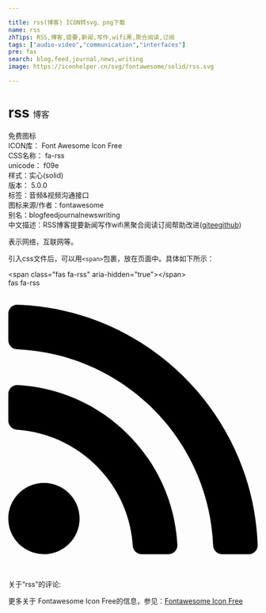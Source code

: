 ```yaml
---

title: rss(博客) ICON转svg、png下载
name: rss
zhTips: RSS,博客,提要,新闻,写作,wifi黑,聚合阅读,订阅
tags: ["audio-video","communication","interfaces"]
pre: fas
search: blog,feed,journal,news,writing
image: https://iconhelper.cn/svg/fontawesome/solid/rss.svg

---
```


# rss  <small style="font-size: 60%;font-weight: 100">博客</small>


<div class="detail-page">
<p>
<span><span class="badge-success badge">免费图标</span> </span>
<br/>
<span>
ICON库：
<span class="badge-secondary badge">Font Awesome Icon Free</span> 
</span>
<br/>
<span>
CSS名称：
<span class="badge-secondary badge">fa-rss</span> 
</span>
<br/>
<span>
unicode：
<span class="badge-secondary badge">f09e</span> 
<copy-btn content='f09e' btn-title=""></copy-btn>
<copy-btn :content='String.fromCodePoint(parseInt("f09e", 16))' btn-title="复制U"></copy-btn>
</span><br/><span>样式：<span class="badge-light badge">实心(solid)</span></span>
<br/>
<span>
版本：
<span class="badge-secondary badge">5.0.0</span> 
</span><br/><span>标签：<span class="badge-light badge"><router-link to="/tags/audio-video.html">音频&视频</router-link></span><span class="badge-light badge"><router-link to="/tags/communication.html">沟通</router-link></span><span class="badge-light badge"><router-link to="/tags/interfaces.html">接口</router-link></span></span>
<br/>
<span>图标来源/作者：<span class="badge-light badge">fontawesome</span></span> 
<br/>
<span>别名：<span class="badge-light badge">blog</span><span class="badge-light badge">feed</span><span class="badge-light badge">journal</span><span class="badge-light badge">news</span><span class="badge-light badge">writing</span></span><br/><span class="zh-detail">中文描述：<span class="badge-primary badge">RSS</span><span class="badge-primary badge">博客</span><span class="badge-primary badge">提要</span><span class="badge-primary badge">新闻</span><span class="badge-primary badge">写作</span><span class="badge-primary badge">wifi黑</span><span class="badge-primary badge">聚合阅读</span><span class="badge-primary badge">订阅</span><span class="help-link"><span>帮助改进</span>(<a href="https://gitee.com/liuwave/icon-helper/edit/master/json/fontawesome/solid/rss.json" target="_blank" rel="noopener noreferrer">gitee</a><a href="https://github.com/liuwave/icon-helper/edit/master/json/fontawesome/solid/rss.json" target="_blank" rel="noopener noreferrer">github</a></span>)</span><br/>
</p>
</div><div class="description description alert alert-light">表示网络，互联网等。</div>
<div class="alert alert-dark">
  <i class="fas fa-rss fa-xs"></i>
  <i class="fas fa-rss fa-sm"></i>
  <i class="fas fa-rss fa-lg"></i>
  <i class="fas fa-rss fa-2x"></i>
  <i class="fas fa-rss fa-3x"></i>
  <i class="fas fa-rss fa-5x"></i>
  <i class="fas fa-rss fa-7x"></i>
</div>
<div>
  <p>引入css文件后，可以用<code>&lt;span&gt;</code>包裹，放在页面中。具体如下所示：    
  </p>
  <div class="alert alert-primary" style="font-size: 14px">
    &lt;span class="fas fa-rss" aria-hidden="true"&gt;&lt;/span&gt;
    <copy-btn content='<span class="fas fa-rss" aria-hidden="true"></span>'></copy-btn>
  </div>
  <div class="alert alert-secondary">
    <i class="fas fa-rss"
    style="font-size: 24px"
    aria-hidden="true"></i> fas fa-rss
    <copy-btn content="fas fa-rss" btn-title="复制图标名称"></copy-btn>
  </div>
</div>
<div id="svg" class="svg-wrap">
<svg xmlns="http://www.w3.org/2000/svg" viewBox="0 0 448 512"><path d="M128.081 415.959c0 35.369-28.672 64.041-64.041 64.041S0 451.328 0 415.959s28.672-64.041 64.041-64.041 64.04 28.673 64.04 64.041zm175.66 47.25c-8.354-154.6-132.185-278.587-286.95-286.95C7.656 175.765 0 183.105 0 192.253v48.069c0 8.415 6.49 15.472 14.887 16.018 111.832 7.284 201.473 96.702 208.772 208.772.547 8.397 7.604 14.887 16.018 14.887h48.069c9.149.001 16.489-7.655 15.995-16.79zm144.249.288C439.596 229.677 251.465 40.445 16.503 32.01 7.473 31.686 0 38.981 0 48.016v48.068c0 8.625 6.835 15.645 15.453 15.999 191.179 7.839 344.627 161.316 352.465 352.465.353 8.618 7.373 15.453 15.999 15.453h48.068c9.034-.001 16.329-7.474 16.005-16.504z"/></svg>
</div>
<detail full-name='fa-rss'></detail>
<div>
<p>关于“rss”的评论:</p>
</div>
<Vssue title="关于“rss”的评论" ></Vssue>    
<div><p>更多关于  Fontawesome Icon Free的信息，参见：<a target="_blank" href="https://iconhelper.cn/fontawesome.html">Fontawesome Icon Free</a>
</p></div>
